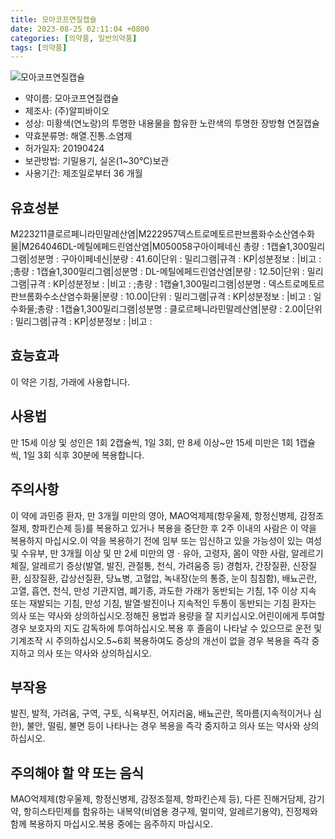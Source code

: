 ```yaml
---
title: 모아코프연질캡슐
date: 2023-08-25 02:11:04 +0800
categories: [의약품, 일반의약품]
tags: [의약품]
---
```

![모아코프연질캡슐](https://nedrug.mfds.go.kr/pbp/cmn/itemImageDownload/1N0L6J0YIrx)

- 약이름: 모아코프연질캡슐
- 제조사: (주)알피바이오
- 성상: 미황색(연노랑)의 투명한 내용물을 함유한 노란색의 투명한 장방형 연질캡슐
- 약효분류명: 해열.진통.소염제
- 허가일자: 20190424
- 보관방법: 기밀용기, 실온(1~30℃)보관
- 사용기간: 제조일로부터 36 개월
## 유효성분
M223211클로르페니라민말레산염|M222957덱스트로메토르판브롬화수소산염수화물|M264046DL-메틸에페드린염산염|M050058구아이페네신
총량 : 1캡슐1,300밀리그램|성분명 : 구아이페네신|분량 : 41.60|단위 : 밀리그램|규격 : KP|성분정보 : |비고 : ;총량 : 1캡슐1,300밀리그램|성분명 : DL-메틸에페드린염산염|분량 : 12.50|단위 : 밀리그램|규격 : KP|성분정보 : |비고 : ;총량 : 1캡슐1,300밀리그램|성분명 : 덱스트로메토르판브롬화수소산염수화물|분량 : 10.00|단위 : 밀리그램|규격 : KP|성분정보 : |비고 : 일수화물;총량 : 1캡슐1,300밀리그램|성분명 : 클로르페니라민말레산염|분량 : 2.00|단위 : 밀리그램|규격 : KP|성분정보 : |비고 :
## 효능효과
이 약은 기침, 가래에 사용합니다.
## 사용법
만 15세 이상 및 성인은 1회 2캡슐씩, 1일 3회, 만 8세 이상~만 15세 미만은 1회 1캡슐씩, 1일 3회 식후 30분에 복용합니다.
## 주의사항
이 약에 과민증 환자, 만 3개월 미만의 영아, MAO억제제(항우울제, 항정신병제, 감정조절제, 항파킨슨제 등)를 복용하고 있거나 복용을 중단한 후 2주 이내의 사람은 이 약을 복용하지 마십시오.이 약을 복용하기 전에 임부 또는 임신하고 있을 가능성이 있는 여성 및 수유부, 만 3개월 이상 및 만 2세 미만의 영ㆍ유아, 고령자, 몸이 약한 사람, 알레르기 체질, 알레르기 증상(발열, 발진, 관절통, 천식, 가려움증 등) 경험자, 간장질환, 신장질환, 심장질환, 갑상선질환, 당뇨병, 고혈압, 녹내장(눈의 통증, 눈이 침침함), 배뇨곤란, 고열, 흡연, 천식, 만성 기관지염, 폐기종, 과도한 가래가 동반되는 기침, 1주 이상 지속 또는 재발되는 기침, 만성 기침, 발열·발진이나 지속적인 두통이 동반되는 기침 환자는 의사 또는 약사와 상의하십시오.정해진 용법과 용량을 잘 지키십시오.어린이에게 투여할 경우 보호자의 지도 감독하에 투여하십시오.복용 후 졸음이 나타날 수 있으므로 운전 및 기계조작 시 주의하십시오.5~6회 복용하여도 증상의 개선이 없을 경우 복용을 즉각 중지하고 의사 또는 약사와 상의하십시오.
## 부작용
발진, 발적, 가려움, 구역, 구토, 식욕부진, 어지러움, 배뇨곤란, 목마름(지속적이거나 심한), 불안, 떨림, 불면 등이 나타나는 경우 복용을 즉각 중지하고 의사 또는 약사와 상의하십시오.
## 주의해야 할 약 또는 음식
MAO억제제(항우울제, 항정신병제, 감정조절제, 항파킨슨제 등), 다른 진해거담제, 감기약, 항히스타민제를 함유하는 내복약(비염용 경구제, 멀미약, 알레르기용약), 진정제와 함께 복용하지 마십시오.복용 중에는 음주하지 마십시오.
